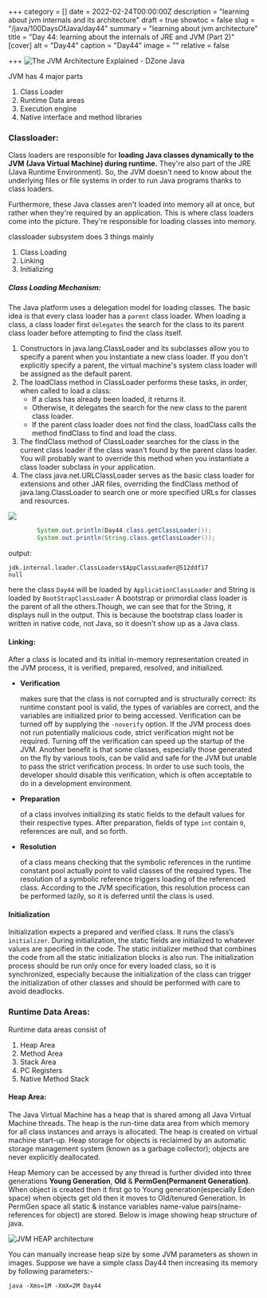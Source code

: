 +++
category = []
date = 2022-02-24T00:00:00Z
description = "learning about jvm internals and its architecture"
draft = true
showtoc = false
slug = "/java/100DaysOfJava/day44"
summary = "learning about jvm  architecture"
title = "Day 44: learning about the internals of JRE and JVM (Part 2)"
[cover]
alt = "Day44"
caption = "Day44"
image = ""
relative = false

+++
![The JVM Architecture Explained - DZone Java](https://www.javainterviewpoint.com/java-virtual-machine-architecture-in-java/jvm-architecture/)

JVM has 4 major parts

1. Class Loader
2. Runtime Data areas
3. Execution engine
4. Native interface and method libraries

### Classloader:

Class loaders are responsible for **loading Java classes dynamically to the JVM** **(Java Virtual Machine) during runtime.** They're also part of the JRE (Java Runtime Environment). So, the JVM doesn't need to know about the underlying files or file systems in order to run Java programs thanks to class loaders.

Furthermore, these Java classes aren't loaded into memory all at once, but rather when they're required by an application. This is where class loaders come into the picture. They're responsible for loading classes into memory.

classloader subsystem does 3 things mainly

1. Class Loading
2. Linking
3. Initializing

##### Class Loading Mechanism:

The Java platform uses a delegation model for loading classes. The basic idea is that every class loader has a `parent` class loader. When loading a class, a class loader first `delegates` the search for the class to its parent class loader before attempting to find the class itself.

1. Constructors in java.lang.ClassLoader and its subclasses allow you to specify a parent when you instantiate a new class loader. If you don't explicitly specify a parent, the virtual machine's system class loader will be assigned as the default parent.
2. The loadClass method in ClassLoader performs these tasks, in order, when called to load a class:
   * If a class has already been loaded, it returns it.
   * Otherwise, it delegates the search for the new class to the parent class loader.
   * If the parent class loader does not find the class, loadClass calls the method findClass to find and load the class.
3. The findClass method of ClassLoader searches for the class in the current class loader if the class wasn't found by the parent class loader. You will probably want to override this method when you instantiate a class loader subclass in your application.
4. The class java.net.URLClassLoader serves as the basic class loader for extensions and other JAR files, overriding the findClass method of java.lang.ClassLoader to search one or more specified URLs for classes and resources.

![](https://docs.oracle.com/cd/E19501-01/819-3659/images/dgdeploy2.gif)

```Java
		System.out.println(Day44.class.getClassLoader());
        System.out.println(String.class.getClassLoader());
```

output:

    jdk.internal.loader.ClassLoaders$AppClassLoader@512ddf17
    null

here the class `Day44` will be loaded by `ApplicationClassLoader` and String is loaded by `BootStrapClassLoader` A bootstrap or primordial class loader is the parent of all the others.Though, we can see that for the String, it displays null in the output. This is because the bootstrap class loader is written in native code, not Java, so it doesn't show up as a Java class.

#### Linking:

After a class is located and its initial in-memory representation created in the JVM process, it is verified, prepared, resolved, and initialized.

* **Verification**

  makes sure that the class is not corrupted and is structurally correct: its runtime constant pool is valid, the types of variables are correct, and the variables are initialized prior to being accessed. Verification can be turned off by supplying the `-noverify` option. If the JVM process does not run potentially malicious code, strict verification might not be required. Turning off the verification can speed up the startup of the JVM. Another benefit is that some classes, especially those generated on the fly by various tools, can be valid and safe for the JVM but unable to pass the strict verification process. In order to use such tools, the developer should disable this verification, which is often acceptable to do in a development environment.
* **Preparation**

  of a class involves initializing its static fields to the default values for their respective types. After preparation, fields of type `int` contain `0`, references are null, and so forth.
* **Resolution**

  of a class means checking that the symbolic references in the runtime constant pool actually point to valid classes of the required types. The resolution of a symbolic reference triggers loading of the referenced class. According to the JVM specification, this resolution process can be performed lazily, so it is deferred until the class is used.

#### Initialization

Initialization expects a prepared and verified class. It runs the class’s `initializer`. During initialization, the static fields are initialized to whatever values are specified in the code. The static initializer method that combines the code from all the static initialization blocks is also run. The initialization process should be run only once for every loaded class, so it is synchronized, especially because the initialization of the class can trigger the initialization of other classes and should be performed with care to avoid deadlocks.

### Runtime Data Areas:

Runtime data areas consist of

1. Heap Area
2. Method Area
3. Stack Area
4. PC Registers
5. Native Method Stack

#### Heap Area:

The Java Virtual Machine has a heap that is shared among all Java Virtual Machine threads. The heap is the run-time data area from which memory for all class instances and arrays is allocated. The heap is created on virtual machine start-up. Heap storage for objects is reclaimed by an automatic storage management system (known as a garbage collector); objects are never explicitly deallocated.

Heap Memory can be accessed by any thread is further divided into three generations **Young Generation**, **Old** & **PermGen(Permanent Generation)**. When object is created then it first go to Young generation(especially Eden space) when objects get old then it moves to Old/tenured Generation. In PermGen space all static & instance variables name-value pairs(name-references for object) are stored. Below is image showing heap structure of java.

![JVM HEAP architecture](/images-from-blog/v1645799959/images-from-blog/ppt_img_shlgwn.gif)

You can manually increase heap size by some JVM parameters as shown in images. Suppose we have a simple class Day44 then increasing its memory by following parameters:-

    java -Xms=1M -XmX=2M Day44 